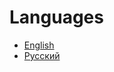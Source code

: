 # Languages
* [English](https://github.com/MrZillaGold/NameMCWrapper/blob/master/docs/EN.md)
* [Русский](https://github.com/MrZillaGold/NameMCWrapper/blob/master/docs/RU.md)
